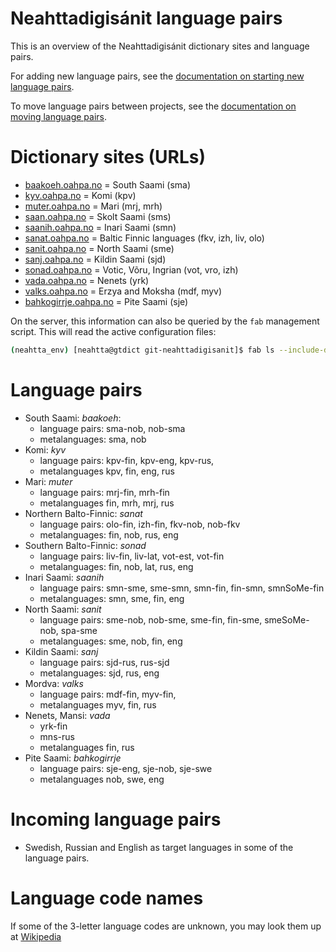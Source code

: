 # Neahttadigisánit language pairs

This is an overview of the Neahttadigisánit dictionary sites and language pairs.

For adding new language pairs, see the [documentation on starting new language pairs](StartingNewLanguagePairs.html).

To move language pairs between projects, see the [documentation on moving language pairs](NDSMovingLanguagePairs.html).


# Dictionary sites (URLs)

- [baakoeh.oahpa.no](http://baakoeh.oahpa.no) = South Saami (sma)
- [kyv.oahpa.no](http://kyv.oahpa.no) = Komi (kpv)
- [muter.oahpa.no](http://muter.oahpa.no) = Mari (mrj, mrh)
- [saan.oahpa.no](http://saan.oahpa.no) = Skolt Saami (sms)
- [saanih.oahpa.no](http://saanih.oahpa.no) = Inari Saami (smn)
- [sanat.oahpa.no](http://sanat.oahpa.no) = Baltic Finnic languages (fkv, izh, liv, olo)
- [sanit.oahpa.no](http://sanit.oahpa.no) = North Saami (sme)
- [sanj.oahpa.no](http://sanj.oahpa.no) = Kildin Saami (sjd)
- [sonad.oahpa.no](http://sonad.oahpa.no) = Votic, Võru, Ingrian (vot, vro, izh)
- [vada.oahpa.no](http://vada.oahpa.no) = Nenets (yrk)
- [valks.oahpa.no](http://valks.oahpa.no) = Erzya and Moksha (mdf, myv)
- [bahkogirrje.oahpa.no](http://bahkogirrje.oahpa.no) = Pite Saami (sje)

On the server, this information can also be queried by the `fab` management
script. This will read the active configuration files:

```bash
(neahtta_env) [neahtta@gtdict git-neahttadigisanit]$ fab ls --include-dicts
```


# Language pairs


- South Saami: *baakoeh*:
	- language pairs: sma-nob, nob-sma
	- metalanguages: sma, nob
- Komi: *kyv*
	- language pairs: kpv-fin, kpv-eng, kpv-rus,
	- metalanguages kpv, fin, eng, rus
- Mari: *muter*
	- language pairs: mrj-fin, mrh-fin
	- metalanguages fin, mrh, mrj, rus
- Northern Balto-Finnic: *sanat*
	- language pairs: olo-fin, izh-fin, fkv-nob, nob-fkv
	- metalanguages: fin, nob, rus, eng
- Southern Balto-Finnic: *sonad*
	- language pairs: liv-fin, liv-lat, vot-est, vot-fin
	- metalanguages: fin, nob, lat, rus, eng
- Inari Saami: *saanih*
	- language pairs: smn-sme, sme-smn, smn-fin, fin-smn, smnSoMe-fin
	- metalanguages: smn, sme, fin, eng
- North Saami: *sanit*
	- language pairs: sme-nob, nob-sme, sme-fin, fin-sme, smeSoMe-nob, spa-sme
	- metalanguages: sme, nob, fin, eng
- Kildin Saami: *sanj*
	- language pairs: sjd-rus, rus-sjd
	- metalanguages: sjd, rus, eng
- Mordva: *valks*
	- language pairs: mdf-fin, myv-fin,
	- metalanguages myv, fin, rus
- Nenets, Mansi: *vada*
	- yrk-fin
	- mns-rus
	- metalanguages fin, rus
- Pite Saami: *bahkogirrje*
	- language pairs: sje-eng, sje-nob, sje-swe
	- metalanguages nob, swe, eng




# Incoming language pairs

- Swedish, Russian and English as target languages in some of the language pairs.


# Language code names

If some of the 3-letter language codes are unknown, you may look them up at [Wikipedia](https://en.wikipedia.org/wiki/ISO_639-3)


